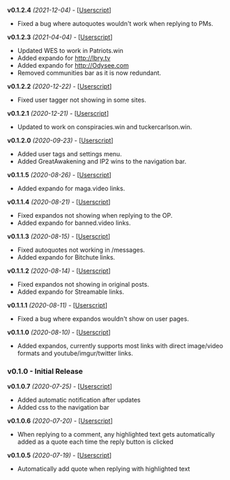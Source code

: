 **v0.1.2.4** *(2021-12-04)* - [[Userscript](https://github.com/ilovestaples/wes/raw/master/wes/WES.user.js)]
- Fixed a bug where autoquotes wouldn't work when replying to PMs.

**v0.1.2.3** *(2021-04-04)* - [[Userscript](https://github.com/ilovestaples/wes/raw/master/wes/WES.user.js)]
- Updated WES to work in Patriots.win
- Added expando for http://lbry.tv
- Added expando for http://Odysee.com
- Removed communities bar as it is now redundant.

**v0.1.2.2** *(2020-12-22)* - [[Userscript](https://github.com/ilovestaples/wes/raw/master/wes/WES.user.js)]
- Fixed user tagger not showing in some sites.

**v0.1.2.1** *(2020-12-21)* - [[Userscript](https://github.com/ilovestaples/wes/raw/master/wes/WES.user.js)]
- Updated to work on conspiracies.win and tuckercarlson.win.

**v0.1.2.0** *(2020-09-23)* - [[Userscript](https://github.com/ilovestaples/wes/raw/master/wes/WES.user.js)]
- Added user tags and settings menu.
- Added GreatAwakening and IP2 wins to the navigation bar.

**v0.1.1.5** *(2020-08-26)* - [[Userscript](https://github.com/ilovestaples/wes/raw/master/wes/WES.user.js)]
- Added expando for maga.video links.

**v0.1.1.4** *(2020-08-21)* - [[Userscript](https://github.com/ilovestaples/wes/raw/master/wes/WES.user.js)]
- Fixed expandos not showing when replying to the OP.
- Added expando for banned.video links.

**v0.1.1.3** *(2020-08-15)* - [[Userscript](https://github.com/ilovestaples/wes/raw/master/wes/WES.user.js)]
- Fixed autoquotes not working in /messages.
- Added expando for Bitchute links.

**v0.1.1.2** *(2020-08-14)* - [[Userscript](https://github.com/ilovestaples/wes/raw/master/wes/WES.user.js)]
- Fixed expandos not showing in original posts.
- Added expando for Streamable links.

**v0.1.1.1** *(2020-08-11)* - [[Userscript](https://github.com/ilovestaples/wes/raw/master/wes/WES.user.js)]
- Fixed a bug where expandos wouldn't show on user pages.

**v0.1.1.0** *(2020-08-10)* - [[Userscript](https://github.com/ilovestaples/wes/raw/master/wes/WES.user.js)]
- Added expandos, currently supports most links with direct image/video formats and youtube/imgur/twitter links.

### v0.1.0 - Initial Release

**v0.1.0.7** *(2020-07-25)* - [[Userscript](https://github.com/ilovestaples/wes/raw/master/wes/WES.user.js)]
- Added automatic notification after updates
- Added css to the navigation bar

**v0.1.0.6** *(2020-07-20)* - [[Userscript](https://github.com/ilovestaples/wes/raw/master/wes/WES.user.js)]
- When replying to a comment, any highlighted text gets automatically added as a quote each time the reply button is clicked

**v0.1.0.5** *(2020-07-19)* - [[Userscript](https://github.com/ilovestaples/wes/raw/master/wes/WES.user.js)]
- Automatically add quote when replying with highlighted text
